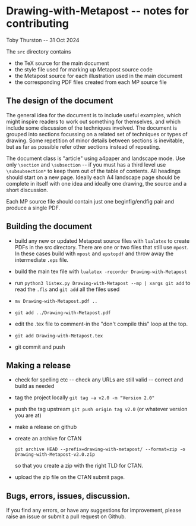 # Drawing-with-Metapost -- notes for contributing

Toby Thurston -- 31 Oct 2024

The `src` directory contains 
- the TeX source for the main document
- the style file used for marking up Metapost source code
- the Metapost source for each illustration used in the main document
- the corresponding PDF files created from each MP source file

## The design of the document

The general idea for the document is to include useful examples, which might
inspire readers to work out something for themselves, and which include some
discussion of the techniques involved.  The document is grouped into sections
focussing on a related set of techniques or types of drawing.  Some repetition
of minor details between sections is inevitable, but as far as possible refer
other sections instead of repeating.

The document class is "article" using a4paper and landscape mode.
Use only `\section` and `\subsection` -- if you must has a third level use
`\subsubsection*` to keep them out of the table of contents.  All headings should start 
on a new page.  Ideally each A4 landscape page should be complete in itself with one idea
and ideally one drawing, the source and a short discussion.  

Each MP source file should contain just one beginfig/endfig pair and produce a single PDF.

## Building the document

- build any new or updated Metapost source files with `lualatex` to create PDFs in the src directory.
  There are one or two files that still use `mpost`.  In these cases build with `mpost` and `epstopdf` and throw
  away the intermediate `.eps` file.

- build the main tex file with `lualatex -recorder Drawing-with-Metapost`

- run `python3 listex.py Drawing-with-Metapost --mp | xargs git add`  to read
  the `.fls` and `git add` all the files used

- `mv Drawing-with-Metapost.pdf ..`

- `git add ../Drawing-with-Metapost.pdf`

- edit the .tex file to comment-in the "don't compile this" loop at the top.

- `git add Drawing-with-Metapost.tex`

- git commit and push

## Making a release

- check for spelling etc -- check any URLs are still valid -- correct and build as needed

- tag the project locally `git tag -a v2.0 -m "Version 2.0"`

- push the tag upstream `git push origin tag v2.0`  (or whatever version you are at)

- make a release on github

- create an archive for CTAN

  `git archive HEAD --prefix=drawing-with-metapost/ --format=zip -o Drawing-with-Metapost-v2.0.zip`

  so that you create a zip with the right TLD for CTAN.

- upload the zip file on the CTAN submit page.

## Bugs, errors, issues, discussion.

If you find any errors, or have any suggestions for improvement, please raise an
issue or submit a pull request on Github.
